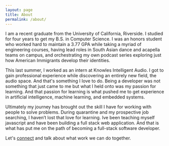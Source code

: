 ```yaml
---
layout: page
title: About
permalink: /about/
---
```


I am a recent graduate from the University of California, Riverside. I studied for four years to get my B.S. in Computer Science. I was an honors student who worked hard to maintain a 3.77 GPA while taking a myriad of engineering courses, having lead roles in South Asian dance and acapella teams on campus, and orchestrating my own podcast series exploring just how American Immigrants develop their identities. 

This last summer, I worked as an intern at Knowles Intelligent Audio. I got to gain professional experience while discovering an entirely new field, the audio space. And that's something I love to do. Being a developer was not something that just came to me but what I held onto was my passion for learning. And that passion for learning is what pushed me to get experience in artificial intelligence, machine learning, and embedded systems. 

Ultimately my journey has brought out the skill I have for working with people to solve problems. During quarantine and my prospective job searching, I haven’t lost that love for learning. Ive been teaching myself javascript and have been building a full stack web application. And that is what has put me on the path of becoming a full-stack software developer.

Let's <a class="u-email" href="mailto:alexjosthomas@gmail.com">connect</a> and talk about what work we can do together.
